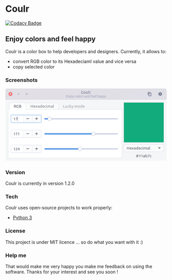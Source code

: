 # Coulr

[![Codacy Badge](https://api.codacy.com/project/badge/Grade/4c173929259648e19e883f465fb6c64b)](https://www.codacy.com/app/hugo-posnic/Coulr?utm_source=github.com&amp;utm_medium=referral&amp;utm_content=Huluti/Coulr&amp;utm_campaign=Badge_Grade)

## Enjoy colors and feel happy

Coulr is a color box to help developers and designers. Currently, it allows to:
  - convert RGB color to its Hexadeciaml value and vice versa
  - copy selected color

### Screenshots

![alt tag](coulr_screenshoot.png)

### Version

Coulr is currently in version 1.2.0

### Tech

Coulr uses open-source projects to work properly:

* [Python 3](https://www.python.org/)

### License

This project is under MIT licence ... so do what you want with it :)

### Help me

That would make me very happy you make me feedback on using the software.
Thanks for your interest and see you soon !
